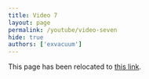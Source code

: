 ```yaml
---
title: Video 7
layout: page
permalink: /youtube/video-seven
hide: true
authors: ['exvacuum']
---
```


<html>
<head>
    <script type="text/javascript">
        window.location.replace("../youtube#video-seven");
    </script>
</head>
<body>
<p>This page has been relocated to <a href="../youtube#video-seven">this link</a>.</p>
</body>
</html>